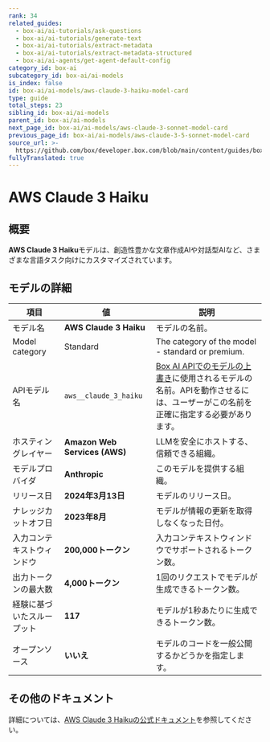 ```yaml
---
rank: 34
related_guides:
  - box-ai/ai-tutorials/ask-questions
  - box-ai/ai-tutorials/generate-text
  - box-ai/ai-tutorials/extract-metadata
  - box-ai/ai-tutorials/extract-metadata-structured
  - box-ai/ai-agents/get-agent-default-config
category_id: box-ai
subcategory_id: box-ai/ai-models
is_index: false
id: box-ai/ai-models/aws-claude-3-haiku-model-card
type: guide
total_steps: 23
sibling_id: box-ai/ai-models
parent_id: box-ai/ai-models
next_page_id: box-ai/ai-models/aws-claude-3-sonnet-model-card
previous_page_id: box-ai/ai-models/aws-claude-3-5-sonnet-model-card
source_url: >-
  https://github.com/box/developer.box.com/blob/main/content/guides/box-ai/ai-models/aws-claude-3-haiku-model-card.md
fullyTranslated: true
---
```

# AWS Claude 3 Haiku

## 概要

**AWS Claude 3 Haiku**モデルは、創造性豊かな文章作成AIや対話型AIなど、さまざまな言語タスク向けにカスタマイズされています。

## モデルの詳細

| 項目             | 値                             | 説明                                                                                 |
| -------------- | ----------------------------- | ---------------------------------------------------------------------------------- |
| モデル名           | **AWS Claude 3 Haiku**        | モデルの名前。                                                                            |
| Model category | Standard                      | The category of the model - standard or premium.                                   |
| APIモデル名        | `aws__claude_3_haiku`         | [Box AI APIでのモデルの上書き][overrides]に使用されるモデルの名前。APIを動作させるには、ユーザーがこの名前を正確に指定する必要があります。 |
| ホスティングレイヤー     | **Amazon Web Services (AWS)** | LLMを安全にホストする、信頼できる組織。                                                              |
| モデルプロバイダ       | **Anthropic**                 | このモデルを提供する組織。                                                                      |
| リリース日          | **2024年3月13日**                | モデルのリリース日。                                                                         |
| ナレッジカットオフ日     | **2023年8月**                   | モデルが情報の更新を取得しなくなった日付。                                                              |
| 入力コンテキストウィンドウ  | **200,000トークン**               | 入力コンテキストウィンドウでサポートされるトークン数。                                                        |
| 出力トークンの最大数     | **4,000トークン**                 | 1回のリクエストでモデルが生成できるトークン数。                                                           |
| 経験に基づいたスループット  | **117**                       | モデルが1秒あたりに生成できるトークン数。                                                              |
| オープンソース        | **いいえ**                       | モデルのコードを一般公開するかどうかを指定します。                                                          |

## その他のドキュメント

詳細については、[AWS Claude 3 Haikuの公式ドキュメント][aws-claude]を参照してください。

[aws-claude]: https://aws.amazon.com/bedrock/claude/

[overrides]: g://box-ai/ai-agents/ai-agent-overrides
